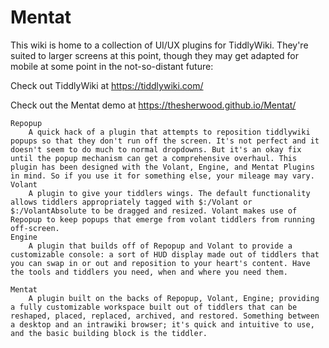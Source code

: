 # Mentat

This wiki is home to a collection of UI/UX plugins for TiddlyWiki. They're suited to larger screens at this point, though they may get adapted for mobile at some point in the not-so-distant future:

Check out TiddlyWiki at https://tiddlywiki.com/

Check out the Mentat demo at https://thesherwood.github.io/Mentat/

    Repopup
        A quick hack of a plugin that attempts to reposition tiddlywiki popups so that they don't run off the screen. It's not perfect and it doesn't seem to do much to normal dropdowns. But it's an okay fix until the popup mechanism can get a comprehensive overhaul. This plugin has been designed with the Volant, Engine, and Mentat Plugins in mind. So if you use it for something else, your mileage may vary.
    Volant
        A plugin to give your tiddlers wings. The default functionality allows tiddlers appropriately tagged with $:/Volant or $:/VolantAbsolute to be dragged and resized. Volant makes use of Repopup to keep popups that emerge from volant tiddlers from running off-screen.
    Engine
        A plugin that builds off of Repopup and Volant to provide a customizable console: a sort of HUD display made out of tiddlers that you can swap in or out and reposition to your heart's content. Have the tools and tiddlers you need, when and where you need them.

    Mentat
        A plugin built on the backs of Repopup, Volant, Engine; providing a fully customizable workspace built out of tiddlers that can be reshaped, placed, replaced, archived, and restored. Something between a desktop and an intrawiki browser; it's quick and intuitive to use, and the basic building block is the tiddler.

